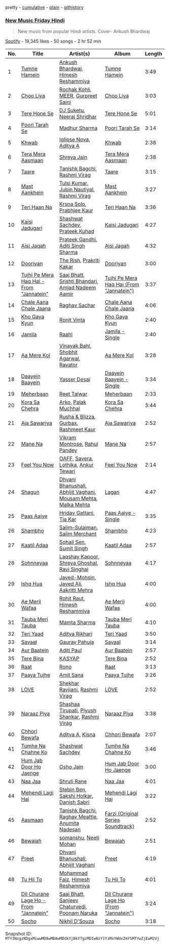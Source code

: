 pretty - [cumulative](/playlists/cumulative/37i9dQZF1DWVCuOatqCW5M.md) - [plain](/playlists/plain/37i9dQZF1DWVCuOatqCW5M) - [githistory](https://github.githistory.xyz/mackorone/spotify-playlist-archive/blob/main/playlists/plain/37i9dQZF1DWVCuOatqCW5M)

### [New Music Friday Hindi ](https://open.spotify.com/playlist/37i9dQZF1DWVCuOatqCW5M)

> New music from popular Hindi artists\. Cover\- Ankush Bhardwaj

[Spotify](https://open.spotify.com/user/spotify) - 19,345 likes - 50 songs - 2 hr 52 min

| No. | Title | Artist(s) | Album | Length |
|---|---|---|---|---|
| 1 | [Tumne Hamein](https://open.spotify.com/track/1d9KnLHrsroucWcoNKvHtP) | [Ankush Bhardwaj](https://open.spotify.com/artist/0XshHSxU5gt37nBa6SS8gY), [Himesh Reshammiya](https://open.spotify.com/artist/0sSxphmGskGCKlwB9xa6WU) | [Tumne Hamein](https://open.spotify.com/album/61mTverss6T06JkYOBxeVN) | 3:49 |
| 2 | [Choo Liya](https://open.spotify.com/track/3CCKZEmtnCCbq2jrEihxgr) | [Rochak Kohli](https://open.spotify.com/artist/3dN9MQpjIyNxyeRfz4EDZe), [MEER](https://open.spotify.com/artist/4Qtx4aI2TxoK7IDTDZgvti), [Gurpreet Saini](https://open.spotify.com/artist/3nLLr3ShsQC2Hdrwjl14ie) | [Choo Liya](https://open.spotify.com/album/0bm7EwOK7BLJUrrx0J9Sm6) | 3:03 |
| 3 | [Tere Hone Se](https://open.spotify.com/track/0WOQ0NIjQEAFHXS9haQDOZ) | [DJ Suketu](https://open.spotify.com/artist/4TfiXd01xLFV0xg8PSCysH), [Neeraj Shridhar](https://open.spotify.com/artist/3tHD07u1ON4uHxmnT9rwqZ) | [Tere Hone Se](https://open.spotify.com/album/3VBhUpmVVwGtSZd2TGd8FK) | 5:01 |
| 4 | [Poori Tarah Se](https://open.spotify.com/track/5vE3s0cujAgnFmfbMf8xfh) | [Madhur Sharma](https://open.spotify.com/artist/2kfi47LWmlXzQ3p3kWonfQ) | [Poori Tarah Se](https://open.spotify.com/album/2euZcVgfeai6fDMUQNmbog) | 3:14 |
| 5 | [Khwab](https://open.spotify.com/track/59alvnjzlbX6LaHhXGDZYv) | [Iqlipse Nova](https://open.spotify.com/artist/5tVEtYVMATyQ6OVOetuZlk), [Aditya A](https://open.spotify.com/artist/4wwYGgSpeBtvk5WX6HBqzw) | [Khwab](https://open.spotify.com/album/0ICe966bo3oNsHRIBp4aQ7) | 2:38 |
| 6 | [Tera Mera Aasmaan](https://open.spotify.com/track/6mOqFm4X4tdcraFWQibZSA) | [Shreya Jain](https://open.spotify.com/artist/4kf4NJ3U6oSZ423DycBpMD) | [Tera Mera Aasmaan](https://open.spotify.com/album/5vbcq7UU1ezZ0uKs7SWXwX) | 2:38 |
| 7 | [Taare](https://open.spotify.com/track/3kzhjDvTZ163cvxAgZgdGi) | [Tanishk Bagchi](https://open.spotify.com/artist/4f7KfxeHq9BiylGmyXepGt), [Rashmi Virag](https://open.spotify.com/artist/5r2baeTwcCJnuIsDIlxUJo) | [Taare](https://open.spotify.com/album/0MBhtO0M46aexQWmqzq6sY) | 3:15 |
| 8 | [Mast Aankhein](https://open.spotify.com/track/6VxqgfU14y82Jsc3qvkcPS) | [Tulsi Kumar](https://open.spotify.com/artist/0T1CMVkqffHlqEk4BcAph1), [Jubin Nautiyal](https://open.spotify.com/artist/1tqysapcCh1lWEAc9dIFpa), [Rashmi Virag](https://open.spotify.com/artist/5r2baeTwcCJnuIsDIlxUJo) | [Mast Aankhein](https://open.spotify.com/album/6j5ZcktK7LVx39OvfbJ2Gi) | 3:27 |
| 9 | [Teri Haan Na](https://open.spotify.com/track/5H0n5lQmvj7QSjIFd3iyZD) | [Krsna Solo](https://open.spotify.com/artist/1fn1zda146dVI8wNdqi9l6), [Prabhjee Kaur](https://open.spotify.com/artist/4eCQSJiqQytxz4IJx0I7Bt) | [Teri Haan Na](https://open.spotify.com/album/6A90hWdp94Xtz0eSZ1WnrY) | 3:36 |
| 10 | [Kaisi Jadugari](https://open.spotify.com/track/6gkf7KZtpXHSRDuAyIkEMA) | [Shashwat Sachdev](https://open.spotify.com/artist/465OXuCU8YZNmVG1leLwQ9), [Prateek Kuhad](https://open.spotify.com/artist/0tC995Rfn9k2l7nqgCZsV7) | [Kaisi Jadugari](https://open.spotify.com/album/157Zl2ubrkwXp4w73P1uhL) | 4:27 |
| 11 | [Aisi Jagah](https://open.spotify.com/track/6wou8cqWeFT6Kef113D1xI) | [Prateek Gandhi](https://open.spotify.com/artist/1QH7G1DjLYaY5EvqO1PA6w), [Aditi Singh Sharma](https://open.spotify.com/artist/4iW4xSfMEIvrXM0Iu3aFDY) | [Aisi Jagah](https://open.spotify.com/album/06fccZAZ0iDfaoyOvJIq3i) | 4:32 |
| 12 | [Dooriyan](https://open.spotify.com/track/1V70eF4tJQPnemvT2WmcL3) | [The Rish](https://open.spotify.com/artist/0Eb38FY9vOjiRA10iXPGHI), [Prakriti Kakar](https://open.spotify.com/artist/59pq5Vw16UDkR9txoPKv86) | [Dooriyan](https://open.spotify.com/album/6CIlcC88OgvYPdosDwQsVp) | 3:00 |
| 13 | [Tujhi Pe Mera Haq Hai \- From "Jannatein"](https://open.spotify.com/track/15bWVdOr7QkW2GisVPVXEh) | [Saaj Bhatt](https://open.spotify.com/artist/5X6ShVeOR0RNA0QLpFksuj), [Srishti Bhandari](https://open.spotify.com/artist/0wZVnB36ng3hXHxkBReBpG), [Amjad Nadeem Aamir](https://open.spotify.com/artist/47alRXX8AZZKee6glPMZXq) | [Tujhi Pe Mera Haq Hai \(From "Jannatein"\)](https://open.spotify.com/album/1APcdcKEO081RtdWYcJAil) | 3:37 |
| 14 | [Chale Aana Chale Jaana](https://open.spotify.com/track/39g5yQpyJO3w3usfD9UwMD) | [Raghav Sachar](https://open.spotify.com/artist/7nVsNB3N2S3AoAyvIPNXlj) | [Chale Aana Chale Jaana](https://open.spotify.com/album/4j7y4JQkFxS3Y9f0gmOHlJ) | 4:06 |
| 15 | [Kho Gaya Kyun](https://open.spotify.com/track/0IOasZouiW0Zr9osyXhFT0) | [Ronit Vinta](https://open.spotify.com/artist/0FHOJryrpHtkKAZMKULXXn) | [Kho Gaya Kyun](https://open.spotify.com/album/4TTaId3wunhM5YlrXLcu55) | 2:40 |
| 16 | [Jamila](https://open.spotify.com/track/5LKvpD5nxlw9HohAcBbprN) | [Raahi](https://open.spotify.com/artist/7ohyp9mPElIYE1N1atYCr2) | [Jamila \- Single](https://open.spotify.com/album/7zCdsqVy6GcBcTqNtpmWD3) | 2:40 |
| 17 | [Aa Mere Kol](https://open.spotify.com/track/2DiyS9ak3O1qHjlQuAeSKf) | [Vinayak Bahl](https://open.spotify.com/artist/0a3d9L4ClTZmqUQEcg4CLv), [Shobhit Agarwal](https://open.spotify.com/artist/5Qj0uLYfV3IRUzuKKDKzbC), [Ravator](https://open.spotify.com/artist/1cZXy31snJUWXKwhWRyDgs) | [Aa Mere Kol](https://open.spotify.com/album/34D5f8FR5LSNvulBYjsZKr) | 3:28 |
| 18 | [Daayein Baayein](https://open.spotify.com/track/2f7Rmr904CGu8HRLfakm0Y) | [Yasser Desai](https://open.spotify.com/artist/6RF8hEdlUKoLPQOHmBbHiM) | [Daayein Baayein \- Single](https://open.spotify.com/album/6LeVMwAkOPwOsphWbMMcLa) | 3:34 |
| 19 | [Meherbaan](https://open.spotify.com/track/46hWgb9J4Lf5bAnEV4dY2T) | [Reet Talwar](https://open.spotify.com/artist/4Q72AebP3Suxs5MQ8ocDl5) | [Meherbaan](https://open.spotify.com/album/1lI6lP0ODvHbBzSXuzqIWy) | 2:33 |
| 20 | [Kora Sa Chehra](https://open.spotify.com/track/3k4xoBzWbKy2mebPN4nF9y) | [Arko](https://open.spotify.com/artist/6jf2eKjiPT6P18RbOSLzf0), [Palak Muchhal](https://open.spotify.com/artist/3yMmYEklQ7gLOZXEFNd3xr) | [Kora Sa Chehra](https://open.spotify.com/album/0vJzEwSxd5kJvHnlt1Inti) | 3:44 |
| 21 | [Aja Sawariya](https://open.spotify.com/track/1YiwARhwbWkDELenG8Toi6) | [Rusha & Blizza](https://open.spotify.com/artist/2HrvJh5lOdSH1DLlWCAtJI), [Gurbax](https://open.spotify.com/artist/52nO5w2jFAlYYsq6h9YjQG), [Rashmeet Kaur](https://open.spotify.com/artist/15UQcr22jcc6DJjy3sLv3J) | [Aja Sawariya](https://open.spotify.com/album/3DW4dwDoi4pGl5f55YqsKK) | 2:52 |
| 22 | [Mane Na](https://open.spotify.com/track/1b1l5KS5PmoHX51z5VNvLc) | [Vikram Montrose](https://open.spotify.com/artist/0aXLGxJ65wok0y1bVG6flg), [Rahul Pandey](https://open.spotify.com/artist/6nZs8OAaiWEGqNJsKTK7Vq) | [Mane Na](https://open.spotify.com/album/1DBdFCkhof8cjdDig2eSSn) | 2:57 |
| 23 | [Feel You Now](https://open.spotify.com/track/1qvG2HriblOKz5d6lMT81E) | [OAFF](https://open.spotify.com/artist/2k66ibJfgMigF5QWqUgLyR), [Savera](https://open.spotify.com/artist/3CVXA5TAWpmfGPqyMqXpPb), [Lothika](https://open.spotify.com/artist/7yZDrVInKssNCaZkAkQGTX), [Ankur Tewari](https://open.spotify.com/artist/1ciT67XXpG2HOVsLQjKdv6) | [Feel You Now](https://open.spotify.com/album/1QjVRLJLQ3wM1RY9AznBlC) | 2:14 |
| 24 | [Shagun](https://open.spotify.com/track/1V3nPW84P7vDffxUAHtjJl) | [Dhvani Bhanushali](https://open.spotify.com/artist/1OPqAyxsQc8mcRmoNBAnVk), [Abhijit Vaghani](https://open.spotify.com/artist/70voqWnL1gpuxodufMgBt4), [Mousam Mehta](https://open.spotify.com/artist/6TwlAFUoLtnJwumsxYhhex), [Malka Mehta](https://open.spotify.com/artist/2rrqD52eAe6byv62wB6RYq) | [Lagan](https://open.spotify.com/album/7EQqho3zZa8WyzHo3H0LLD) | 4:47 |
| 25 | [Paas Aaiye](https://open.spotify.com/track/00d8SSkuAjs6VTB6MpVOv5) | [Hriday Gattani](https://open.spotify.com/artist/0xWGBvlwCBHAgXyR7TmPwp), [Tia Kar](https://open.spotify.com/artist/3TNcksP6Mklazgy5MmdxkS) | [Paas Aaiye \- Single](https://open.spotify.com/album/37qvCspmEXhAHQiRchb8L0) | 3:35 |
| 26 | [Shambho](https://open.spotify.com/track/3kJG9SDPIKAyQOFKBTNLIz) | [Salim–Sulaiman](https://open.spotify.com/artist/6ohaQzKaXrobAL8paLSaxq), [Salim Merchant](https://open.spotify.com/artist/1TbRSunWGZ46mqnapcWxrm) | [Shambho](https://open.spotify.com/album/2thZWiFp10ukfgQErlfo4j) | 4:23 |
| 27 | [Kaatil Adaa](https://open.spotify.com/track/6UGx367kjUE4gLT4tcVRDH) | [Sohail Sen](https://open.spotify.com/artist/1bTROl5p3rGTpvKeWnGgrw), [Sumit Singh](https://open.spotify.com/artist/1udnfdXNiQWNBmj6s8DsrV) | [Kaatil Adaa](https://open.spotify.com/album/5FcCPbRosZh6COOHhI0Ffx) | 2:57 |
| 28 | [Sohnneyaa](https://open.spotify.com/track/4hOAIY6vOH5GUxJHe1FilI) | [Laqshay Kapoor](https://open.spotify.com/artist/5M4WmRBIQBWlBflNZj7BTG), [Shreya Ghoshal](https://open.spotify.com/artist/0oOet2f43PA68X5RxKobEy), [Ravi Singhal](https://open.spotify.com/artist/04jC0vqWW2xa1HLQzXTyPY) | [Sohnneyaa](https://open.spotify.com/album/5DD9HnONyUXqPZoZPRorgc) | 4:17 |
| 29 | [Ishq Hua](https://open.spotify.com/track/6k1UDrdD261M34pKA6nJmw) | [Javed\-Mohsin](https://open.spotify.com/artist/2zvJLk0gTH7r7A5Q6X5Bq8), [Javed Ali](https://open.spotify.com/artist/4W91bbPB2CTSsHwt7eqNl7), [Aakritti Mehra](https://open.spotify.com/artist/6jY6EI1p4euKtBxMB6MZRD) | [Ishq Hua](https://open.spotify.com/album/1g6kfQ2yhhYMSrQInEYKuR) | 4:00 |
| 30 | [Ae Merii Wafaa](https://open.spotify.com/track/0ZcggEG5gfNoBRjbuJyHMq) | [Rohit Raut](https://open.spotify.com/artist/21rqaLSSSg0Lo17ipUNHiU), [Himesh Reshammiya](https://open.spotify.com/artist/0sSxphmGskGCKlwB9xa6WU) | [Ae Merii Wafaa](https://open.spotify.com/album/2WNm5qbjFXegJrQmra0owX) | 4:00 |
| 31 | [Tauba Meri Tauba](https://open.spotify.com/track/6UL5wNXWm8z9n4cqzVGeO7) | [Mamta Sharma](https://open.spotify.com/artist/0RMsiUCTjsdGjoKyhEm8Y4) | [Tauba Meri Tauba](https://open.spotify.com/album/0QYBQerhgphfKW9eB0x0W5) | 4:10 |
| 32 | [Teri Yaad](https://open.spotify.com/track/3uUAbrwsttRpv2kfAvAUN9) | [Aditya Rikhari](https://open.spotify.com/artist/3ozYqVCLohfpXIhalkhM8D) | [Teri Yaad](https://open.spotify.com/album/1QE4rDAvMrYGSpVdbrFIRH) | 3:50 |
| 33 | [Savaal](https://open.spotify.com/track/1xOi16k7UNCuUfJ8q5aVDb) | [Gaurav Pahuja](https://open.spotify.com/artist/25WsKcwA4b5G1OCONyIrit) | [Savaal](https://open.spotify.com/album/7ELqJgJdywrSdzGEhmR4Ku) | 3:14 |
| 34 | [Aur Baatein](https://open.spotify.com/track/6hC1HXktZpKEFOEDfehUXa) | [Aditi Paul](https://open.spotify.com/artist/0Es0q6Ck6CyyDjrWBqWkRc) | [Aur Baatein](https://open.spotify.com/album/5vz3jL3GjXk5Bzxwf8poPa) | 2:57 |
| 35 | [Tere Bina](https://open.spotify.com/track/6k1hBhDbcwyh1KuSFAoLTJ) | [KASYAP](https://open.spotify.com/artist/4p4ILwTCyu0exslJsiQzZP) | [Tere Bina](https://open.spotify.com/album/3oqzq7uP6IgsI8o8ZTUENB) | 2:52 |
| 36 | [Raat](https://open.spotify.com/track/4RtUdmzHtkdTYQ0Td5GGYc) | [Rono](https://open.spotify.com/artist/7nAIsV0i8kg2XRCK14YUB6) | [Raat](https://open.spotify.com/album/5g2ACwI9NwMQj9vZhansXs) | 3:13 |
| 37 | [Paaya Tujhe](https://open.spotify.com/track/0DKa8xX750dD083hv06Eyy) | [Amit Sana](https://open.spotify.com/artist/3CQfgcqktgrWrxtuzfN2hZ) | [Paaya Tujhe](https://open.spotify.com/album/3IILwXSrQgQhmRkt7iRLYR) | 3:26 |
| 38 | [LOVE](https://open.spotify.com/track/4BbFL6xsZx3D2ePntfPOa7) | [Shekhar Ravjiani](https://open.spotify.com/artist/4xd7mLI7urqrxELaXhAvzw), [Rashmi Virag](https://open.spotify.com/artist/5r2baeTwcCJnuIsDIlxUJo) | [LOVE](https://open.spotify.com/album/1BUizQrgTyI3GMXKKicwm0) | 2:52 |
| 39 | [Naraaz Piya](https://open.spotify.com/track/0CwLJU8EkdY14hMeqwXH39) | [Shashaa Tirupati](https://open.spotify.com/artist/12CpR4SNDzVIlDoPSeNFeW), [Piyush Shankar](https://open.spotify.com/artist/1BhuOVR89HEuGLypGbQJ7l), [Rashmi Virag](https://open.spotify.com/artist/5r2baeTwcCJnuIsDIlxUJo) | [Naraaz Piya](https://open.spotify.com/album/66uCTlq9o0kIr15SMnpwJ4) | 3:38 |
| 40 | [Chhori Bewafa](https://open.spotify.com/track/4pP0P0aMQkGv1b7YCbRsFb) | [Aditya A](https://open.spotify.com/artist/4wwYGgSpeBtvk5WX6HBqzw), [Kisna](https://open.spotify.com/artist/6Ws4haxZWklIB0qBGAwlCJ) | [Chhori Bewafa](https://open.spotify.com/album/3CYe62pL0ZOtEWi1UVB7qr) | 2:07 |
| 41 | [Tumhe Na Chahne Ko](https://open.spotify.com/track/4hg03lLOdsikWpvTUUr8ar) | [Shashwat Sachdev](https://open.spotify.com/artist/465OXuCU8YZNmVG1leLwQ9) | [Tumhe Na Chahne Ko](https://open.spotify.com/album/76mraX46DOMgzwP8C0dE4n) | 3:46 |
| 42 | [Hum Jab Door Ho Jaenge](https://open.spotify.com/track/4suhESB6YqFFC2Oq9LeRtb) | [Osho Jain](https://open.spotify.com/artist/41Sw7HsskHGbJOJXhLUTEK) | [Hum Jab Door Ho Jaenge](https://open.spotify.com/album/1hzUcKXqfmAS2TYwq9VGkg) | 3:00 |
| 43 | [Naa Jaa](https://open.spotify.com/track/4BZU6ELWOoy1s6KG3ZsVOm) | [Shruti Rane](https://open.spotify.com/artist/69vXsJLW99gZRgxntkmPop) | [Naa Jaa](https://open.spotify.com/album/2SwlMekPS9KnpStM6zMXHr) | 4:01 |
| 44 | [Mehendi Lagi Hai](https://open.spotify.com/track/36uw7L3TTkfsXOyym2RFuw) | [Stebin Ben](https://open.spotify.com/artist/1UAzmnFgjizIDvtHvnCdEq), [Sakshi Holkar](https://open.spotify.com/artist/1NzWmNFNge2tR9foXVCz7R), [Danish Sabri](https://open.spotify.com/artist/1d1zBysvyutA5en7DZnvJW) | [Mehendi Lagi Hai](https://open.spotify.com/album/3Epan1Y4ZX0f1QLN7Utrux) | 3:22 |
| 45 | [Aasmaan](https://open.spotify.com/track/4OJ3ecc157Wg4Z29aglEOu) | [Tanishk Bagchi](https://open.spotify.com/artist/4f7KfxeHq9BiylGmyXepGt), [Raghav Meattle](https://open.spotify.com/artist/7lTlD9L3QhfOH13Z0n1ibN), [Anumita Nadesan](https://open.spotify.com/artist/1nmKYy6efdYl8sIcT0gCLJ) | [Farzi \(Original Series Soundtrack\)](https://open.spotify.com/album/2W4AYutWKIjmtGVnU6q3Xz) | 2:52 |
| 46 | [Bewajah](https://open.spotify.com/track/6uJ6KxWCNszP9VDtZm5A0C) | [somanshu](https://open.spotify.com/artist/0q7fw7pC9FcW9AUfIw4H5H), [Neeti Mohan](https://open.spotify.com/artist/3ZxZ03fj3tXBZHZWzvaLSM) | [Bewajah](https://open.spotify.com/album/7pb1utVXS2OS6dfQF0f0cN) | 2:51 |
| 47 | [Preet](https://open.spotify.com/track/2XeX2lVTjO0TY6Jk0SE6dx) | [Dhvani Bhanushali](https://open.spotify.com/artist/1OPqAyxsQc8mcRmoNBAnVk), [Abhijit Vaghani](https://open.spotify.com/artist/70voqWnL1gpuxodufMgBt4) | [Preet](https://open.spotify.com/album/6bPq1Wlr8b82YuEQMne1sJ) | 4:19 |
| 48 | [Tu Hii To](https://open.spotify.com/track/7IOvVy5KChrDKWlX5Foeet) | [Mohammad Faiz](https://open.spotify.com/artist/4xNgNFUMUuGCoy7IX74Y60), [Himesh Reshammiya](https://open.spotify.com/artist/0sSxphmGskGCKlwB9xa6WU) | [Tu Hii To](https://open.spotify.com/album/4B3SnJkt4tgj2uxOyHpyvH) | 4:01 |
| 49 | [Dil Churane Lage Ho \- From "Jannatein"](https://open.spotify.com/track/2FqN10gkrCZIeKlcEka9r1) | [Saaj Bhatt](https://open.spotify.com/artist/5X6ShVeOR0RNA0QLpFksuj), [Sanjeev Chaturvedi](https://open.spotify.com/artist/5a4Lwkfl8momi2Two1wSBA), [Poonam Naruka](https://open.spotify.com/artist/3ltJAEPIqC61hhtZDH4E17) | [Dil Churane Lage Ho \(From "Jannatein"\)](https://open.spotify.com/album/43BR8qpwQjs9S7dSE7t3M7) | 3:24 |
| 50 | [Socho](https://open.spotify.com/track/5pZntMo01v4GRaWKWRqyTE) | [Nikhil D'Souza](https://open.spotify.com/artist/39fT56OHEL2E98zDKrqBsC) | [Socho](https://open.spotify.com/album/7oOlVtccWmt39tQJU61eLb) | 3:18 |

Snapshot ID: `MTY3NzgzNDgxMiwwMDAwMDAwMDdkYjBkYTgzMDIwNzY1YzMxYWUxZmY5MTYwZjEwM2Vj`
